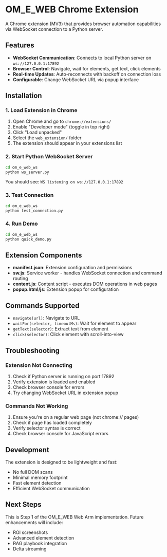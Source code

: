 # OM_E_WEB Chrome Extension

A Chrome extension (MV3) that provides browser automation capabilities via WebSocket connection to a Python server.

## Features

- **WebSocket Communication**: Connects to local Python server on `ws://127.0.0.1:17892`
- **Browser Control**: Navigate, wait for elements, get text, click elements
- **Real-time Updates**: Auto-reconnects with backoff on connection loss
- **Configurable**: Change WebSocket URL via popup interface

## Installation

### 1. Load Extension in Chrome

1. Open Chrome and go to `chrome://extensions/`
2. Enable "Developer mode" (toggle in top right)
3. Click "Load unpacked"
4. Select the `web_extension/` folder
5. The extension should appear in your extensions list

### 2. Start Python WebSocket Server

```bash
cd om_e_web_ws
python ws_server.py
```

You should see: `WS listening on ws://127.0.0.1:17892`

### 3. Test Connection

```bash
cd om_e_web_ws
python test_connection.py
```

### 4. Run Demo

```bash
cd om_e_web_ws
python quick_demo.py
```

## Extension Components

- **manifest.json**: Extension configuration and permissions
- **sw.js**: Service worker - handles WebSocket connection and command routing
- **content.js**: Content script - executes DOM operations in web pages
- **popup.html/js**: Extension popup for configuration

## Commands Supported

- `navigate(url)`: Navigate to URL
- `waitFor(selector, timeoutMs)`: Wait for element to appear
- `getText(selector)`: Extract text from element
- `click(selector)`: Click element with scroll-into-view

## Troubleshooting

### Extension Not Connecting
1. Check if Python server is running on port 17892
2. Verify extension is loaded and enabled
3. Check browser console for errors
4. Try changing WebSocket URL in extension popup

### Commands Not Working
1. Ensure you're on a regular web page (not chrome:// pages)
2. Check if page has loaded completely
3. Verify selector syntax is correct
4. Check browser console for JavaScript errors

## Development

The extension is designed to be lightweight and fast:
- No full DOM scans
- Minimal memory footprint
- Fast element detection
- Efficient WebSocket communication

## Next Steps

This is Step 1 of the OM_E_WEB Web Arm implementation. Future enhancements will include:
- ROI screenshots
- Advanced element detection
- RAG playbook integration
- Delta streaming
